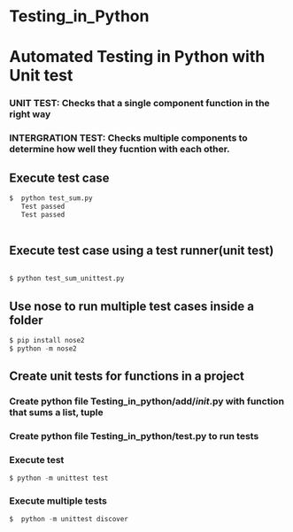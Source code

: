#                            Testing_in_Python

# Automated Testing in Python  with Unit test

### UNIT TEST: Checks that a single component function in the right way

### INTERGRATION TEST: Checks multiple components to determine how well they fucntion with each other.

##  Execute test case 

```python
$  python test_sum.py
   Test passed
   Test passed
   
```

##  Execute test case using a test runner(unit test)

```python

$ python test_sum_unittest.py

```


## Use nose to run multiple test cases inside a folder

```python
$ pip install nose2
$ python -m nose2

```

##   Create unit tests for functions in a project

###  Create python file Testing_in_python/add/_init_.py with function that sums a list, tuple


###  Create python file Testing_in_python/test.py  to run tests

###  Execute test

```python
$ python -m unittest test

```

###  Execute multiple tests

```python
$  python -m unittest discover

```


